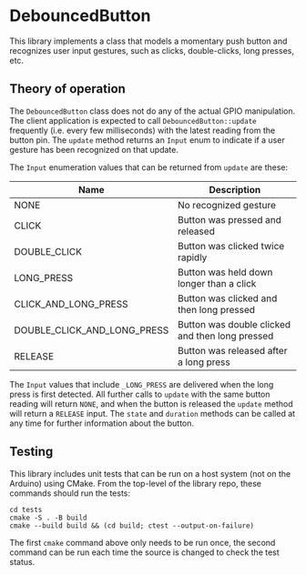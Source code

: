 
# DebouncedButton

This library implements a class that models a momentary push button and
recognizes user input gestures, such as clicks, double-clicks, long presses,
etc.

## Theory of operation

The `DebouncedButton` class does not do any of the actual GPIO manipulation. The
client application is expected to call `DebouncedButton::update` frequently
(i.e. every few milliseconds) with the latest reading from the button pin. The
`update` method returns an `Input` enum to indicate if a user gesture has been
recognized on that update.

The `Input` enumeration values that can be returned from `update` are these:

| Name | Description |
| ---- | ----------- |
| NONE | No recognized gesture |
| CLICK | Button was pressed and released |
| DOUBLE_CLICK | Button was clicked twice rapidly |
| LONG_PRESS | Button was held down longer than a click |
| CLICK_AND_LONG_PRESS | Button was clicked and then long pressed |
| DOUBLE_CLICK_AND_LONG_PRESS | Button was double clicked and then long pressed |
| RELEASE | Button was released after a long press |

The `Input` values that include `_LONG_PRESS` are delivered when the long press
is first detected. All further calls to `update` with the same button reading
will return `NONE`, and when the button is released the `update` method will
return a `RELEASE` input. The `state` and `duration` methods can be called at
any time for further information about the button.

## Testing

This library includes unit tests that can be run on a host system (not on the
Arduino) using CMake. From the top-level of the library repo, these commands
should run the tests:

```
cd tests
cmake -S . -B build
cmake --build build && (cd build; ctest --output-on-failure)
```

The first `cmake` command above only needs to be run once, the second command
can be run each time the source is changed to check the test status.


